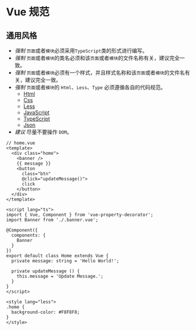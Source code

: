 # Vue 规范

## 通用风格

* *强制* `页面`或者`模块`必须采用`TypeScript`类的形式进行编写。
* *强制* `页面`或者`模块`的类名必须和该`页面`或者`模块`的文件名称有关，建议完全一致。
* *强制* `页面`或者`模块`必须有一个样式，并且样式名称和该`页面`或者`模块`的文件名有关，建议完全一致。
* *强制* `页面`或者`模块`的 `Html`、`Less`、`Type` 必须遵循各自的代码规范。
  * [Html](./html.md)
  * [Css](./css.md)
  * [Less](./less.md)
  * [JavaScript](./javascript.md)
  * [TypeScript](./typescript.md)
  * [Json](./json.md)
* *建议* 尽量不要操作 `DOM`。

```
// home.vue
<template>
  <div class="home">
    <banner />
    {{ message }}
    <button
      class="btn"
      @click="updateMessage()">
      click
    </button>
  </div>
</template>

<script lang="ts">
import { Vue, Component } from 'vue-property-decorator';
import Banner from './.banner.vue';

@Component({
  components: {
    Banner
  }
})
export default class Home extends Vue {
  private message: string = 'Hello World!';

  private updateMessage () {
    this.message = 'Update Message.';
  }
}
</script>

<style lang="less">
.home {
  background-color: #F8F8F8;
}
</style>

```
